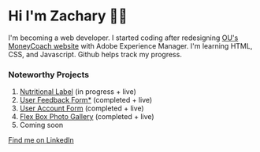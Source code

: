 <h1>Hi I'm Zachary 👋🏾</h1>
I'm becoming a web developer. I started coding after redesigning <a href="https://ou.edu/moneycoach">OU's MoneyCoach website</a> with Adobe Experience Manager. I'm learning HTML, CSS, and Javascript. Github helps track my progress.
<br>
<h3>Noteworthy Projects</h3>
<ol>
  <li><a href="https://github.com/Zacharyjpeter/FCC-NutritionLabel">Nutritional Label</a> (in progress + live)</li>
  <li><a href="https://github.com/Zacharyjpeter/FCC-SurveyForm">User Feedback Form*</a> (completed + live)</li>
  <li><a href="https://github.com/Zacharyjpeter/FCC-RegistrationForm">User Account Form</a> (completed + live)</li>
  <li><a href="https://github.com/Zacharyjpeter/FCC-CSSPhotoGallery">Flex Box Photo Gallery</a> (completed + live)</li>
  <li>Coming soon</li>
</ol>
<a href="https://www.Linkedin.com/in/zacharyjpeter94">Find me on LinkedIn</a>
<!---
Zacharyjpeter/Zacharyjpeter is a ✨ special ✨ repository because its `README.md` (this file) appears on your GitHub profile.
You can click the Preview link to take a look at your changes.
--->
